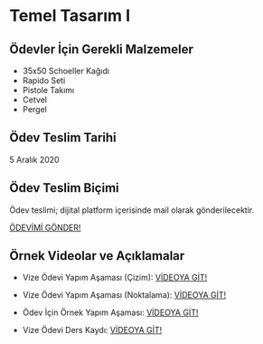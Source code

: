 # Temel Tasarım I

## Ödevler İçin Gerekli Malzemeler
- 35x50 Schoeller Kağıdı
- Rapido Seti
- Pistole Takımı
- Cetvel
- Pergel

## Ödev Teslim Tarihi
5 Aralık 2020

## Ödev Teslim Biçimi
Ödev teslimi; dijital platform içerisinde mail olarak gönderilecektir.

[ÖDEVİMİ GÖNDER!](mailto:temeltasarimikibinyirmi@gmail.com)

## Örnek Videolar ve Açıklamalar
- Vize Ödevi Yapım Aşaması (Çizim): [VİDEOYA GİT!](https://youtu.be/Z3Li245P93o)

- Vize Ödevi Yapım Aşaması (Noktalama): [VİDEOYA GİT!](https://youtu.be/dzfsC8U41bk)

- Ödev İçin Örnek Yapım Aşaması: [VİDEOYA GİT!](https://youtu.be/kTYIghyBIlA)

- Vize Ödevi Ders Kaydı: [VİDEOYA GİT!](https://www.youtube.com/watch?v=h-jjb3IKZzI&feature=youtu.be)